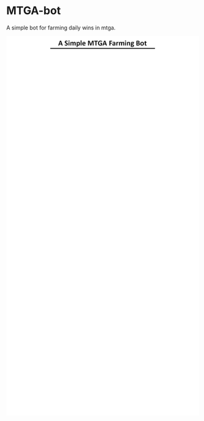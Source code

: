 # MTGA-bot
A simple bot for farming daily wins in mtga.

![MTGA Bot](https://raw.githubusercontent.com/Patsa-code/MTGA-bot/master/.github/MTGA_Bot.png)
